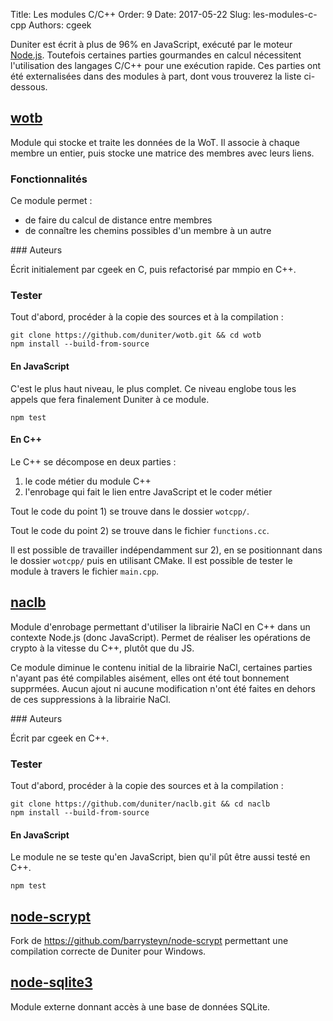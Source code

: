 Title: Les modules C/C++
Order: 9
Date: 2017-05-22
Slug: les-modules-c-cpp
Authors: cgeek

Duniter est écrit à plus de 96% en JavaScript, exécuté par le moteur [Node.js](https://nodejs.org). Toutefois certaines parties gourmandes en calcul nécessitent l'utilisation des langages C/C++ pour une exécution rapide. Ces parties ont été externalisées dans des modules à part, dont vous trouverez la liste ci-dessous.

## [wotb](https://github.com/duniter/wotb)

Module qui stocke et traite les données de la WoT. Il associe à chaque membre un entier, puis stocke une matrice des membres avec leurs liens.

### Fonctionnalités

Ce module permet : 

* de faire du calcul de distance entre membres
* de connaître les chemins possibles d'un membre à un autre

### Auteurs

Écrit initialement par cgeek en C, puis refactorisé par mmpio en C++.

### Tester

Tout d'abord, procéder à la copie des sources et à la compilation : 

    git clone https://github.com/duniter/wotb.git && cd wotb
    npm install --build-from-source

#### En JavaScript

C'est le plus haut niveau, le plus complet. Ce niveau englobe tous les appels que fera finalement Duniter à ce module.

    npm test
    
#### En C++

Le C++ se décompose en deux parties :

1) le code métier du module C++
2) l'enrobage qui fait le lien entre JavaScript et le coder métier

Tout le code du point 1) se trouve dans le dossier `wotcpp/`.

Tout le code du point 2) se trouve dans le fichier `functions.cc`.

Il  est possible de travailler indépendamment sur 2), en se positionnant dans le dossier `wotcpp/` puis en utilisant CMake. Il est possible de tester le module à travers le fichier `main.cpp`.

## [naclb](https://github.com/duniter/naclb)

Module d'enrobage permettant d'utiliser la librairie NaCl en C++ dans un contexte Node.js (donc JavaScript). Permet de réaliser les opérations de crypto à la vitesse du C++, plutôt que du JS.

Ce module diminue le contenu initial de la librairie NaCl, certaines parties n'ayant pas été compilables aisément, elles ont été tout bonnement supprmées. Aucun ajout ni aucune modification n'ont été faites en dehors de ces suppressions à la librairie NaCl.

### Auteurs

Écrit par cgeek en C++.

### Tester

Tout d'abord, procéder à la copie des sources et à la compilation : 

    git clone https://github.com/duniter/naclb.git && cd naclb
    npm install --build-from-source

#### En JavaScript

Le module ne se teste qu'en JavaScript, bien qu'il pût être aussi testé en C++.

    npm test
    
## [node-scrypt](https://github.com/c-geek/node-scrypt)

Fork de https://github.com/barrysteyn/node-scrypt permettant une compilation correcte de Duniter pour Windows. 

## [node-sqlite3](https://github.com/mapbox/node-sqlite3)

Module externe donnant accès à une base de données SQLite.
